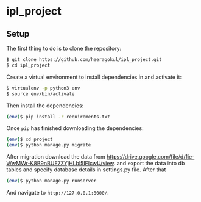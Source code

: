# ipl_project

## Setup

The first thing to do is to clone the repository:

```sh
$ git clone https://github.com/heeragokul/ipl_project.git
$ cd ipl_project
```

Create a virtual environment to install dependencies in and activate it:

```sh
$ virtualenv -p python3 env
$ source env/bin/activate
```

Then install the dependencies:

```sh
(env)$ pip install -r requirements.txt
```

Once `pip` has finished downloading the dependencies:

```sh
(env)$ cd project
(env)$ python manage.py migrate
```

After migration download the data from https://drive.google.com/file/d/1ie-WwMWr-K8B9nBUE7ZYjHLbl5IFIcwU/view. 
and export the data into db tables and specify database details in settings.py file.
After that 

```sh
(env)$ python manage.py runserver
```

And navigate to `http://127.0.0.1:8000/`.

